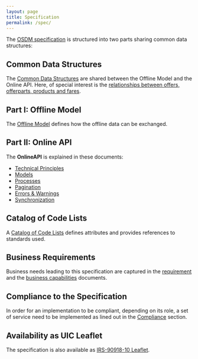 ```yaml
---
layout: page
title: Specification
permalink: /spec/
---
```


The [OSDM specification](./) is structured into two parts sharing common data
structures:

## Common Data Structures

The [Common Data Structures](./common-data-structures/) are shared between the
Offline Model and the Online API. Here, of special interest is the
[relationships between offers, offerparts, products and fares](./relationship-offer-offerpart-product-and-fare/).

## Part I: Offline Model

The [Offline Model](./offline-model/) defines how the offline data can be
exchanged.

## Part II: Online API

The **OnlineAPI** is explained in these documents:

- [Technical Principles](./technical-principles/)
- [Models](./models/)
- [Processes](./processes/)
- [Pagination](./pagination/)
- [Errors & Warnings](./errors-warnings/)
- [Synchronization](./synchronization/)

## Catalog of Code Lists

A [Catalog of Code Lists](./catalog-of-code-lists/) defines attributes and
provides references to standards used.

## Business Requirements

Business needs leading to this specification are captured in the
[requirement](./requirements/) and the
[business capabilities](./business-capabilities/) documents.

## Compliance to the Specification

In order for an implementation to be compliant, depending on its role, a set of
service need to be implemented as lined out in the [Compliance](./compliance/)
section.

## Availability as UIC Leaflet

The specification is also available as
[IRS-90918-10 Leaflet](https://github.com/UnionInternationalCheminsdeFer/OSDM/blob/master/specification/v3.2/IRS-90918-10-v3.2.0.pdf).

